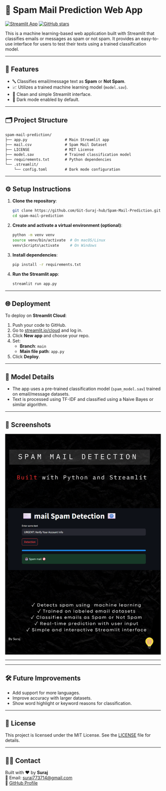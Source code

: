 
# 📧 Spam Mail Prediction Web App

[![Streamlit App](https://static.streamlit.io/badges/streamlit_badge_black_white.svg)](https://spam-mail-prediction-web.streamlit.app/)
[![GitHub stars](https://img.shields.io/github/stars/Git-Suraj-hub/Spam-Mail-Prediction?style=social)](https://github.com/Git-Suraj-hub/Spam-Mail-Prediction)

This is a machine learning-based web application built with Streamlit that classifies emails or messages as spam or not spam. It provides an easy-to-use interface for users to test their texts using a trained classification model.

---

## 🚀 Features

- 🔤 Classifies email/message text as **Spam** or **Not Spam**.
- 📈 Utilizes a trained machine learning model (`model.sav`).
- 🧠 Clean and simple Streamlit interface.
- 🌙 Dark mode enabled by default.

---

## 🗂 Project Structure

```
spam-mail-prediction/
├── app.py                 # Main Streamlit app
├── mail.csv               # Spam Mail Dataset
├── LICENSE                # MIT License
├── model.sav              # Trained classification model
├── requirements.txt       # Python dependencies
└── .streamlit/
    └── config.toml        # Dark mode configuration
```

---

## ⚙️ Setup Instructions

1. **Clone the repository**:

   ```bash
   git clone https://github.com/Git-Suraj-hub/Spam-Mail-Prediction.git
   cd spam-mail-prediction
   ```

2. **Create and activate a virtual environment (optional)**:

   ```bash
   python -m venv venv
   source venv/bin/activate  # On macOS/Linux
   venv\Scripts\activate     # On Windows
   ```

3. **Install dependencies**:

   ```bash
   pip install -r requirements.txt
   ```

4. **Run the Streamlit app**:

   ```bash
   streamlit run app.py
   ```

---

## 🌐 Deployment

To deploy on **Streamlit Cloud**:

1. Push your code to GitHub.
2. Go to [streamlit.io/cloud](https://streamlit.io/cloud) and log in.
3. Click **New app** and choose your repo.
4. Set:
   - **Branch**: `main`
   - **Main file path**: `app.py`
5. Click **Deploy**.

---

## 🧠 Model Details

- The app uses a pre-trained classification model (`spam_model.sav`) trained on email/message datasets.
- Text is processed using TF-IDF and classified using a Naive Bayes or similar algorithm.

---

## 📸 Screenshots

![Screenshot](Page3.png)

---


---

## 🛠 Future Improvements

- Add support for more languages.
- Improve accuracy with larger datasets.
- Show word highlight or keyword reasons for classification.

---

## 📄 License

This project is licensed under the MIT License. See the [LICENSE](LICENSE) file for details.

---

## 🙋‍♂️ Contact

Built with ❤️ by **Suraj**  
📧 Email: suraj773714@gmail.com  
🔗 [GitHub Profile](https://github.com/Git-Suraj-hub)
